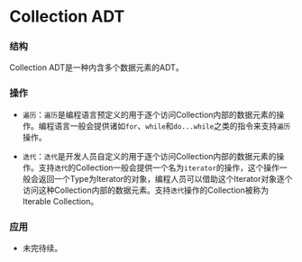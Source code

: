 # Collection ADT

### 结构

Collection ADT是一种内含多个数据元素的ADT。

### 操作

- `遍历`：`遍历`是编程语言预定义的用于逐个访问Collection内部的数据元素的操作。编程语言一般会提供诸如`for`、`while`和`do...while`之类的指令来支持`遍历`操作。

- `迭代`：`迭代`是开发人员自定义的用于逐个访问Collection内部的数据元素的操作。支持`迭代`的Collection一般会提供一个名为`iterator`的操作，这个操作一般会返回一个Type为Iterator的对象，编程人员可以借助这个Iterator对象逐个访问这种Collection内部的数据元素。支持`迭代`操作的Collection被称为Iterable Collection。

### 应用

- 未完待续。
